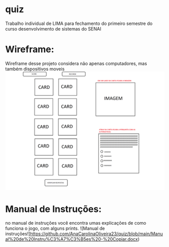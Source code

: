 # quiz
Trabalho individual de LIMA para fechamento do primeiro semestre do curso desenvolvimento de sistemas do SENAI

# Wireframe:
Wireframe desse projeto considera não apenas computadores, mas também dispositivos moveis 
![Wifeframe!](https://github.com/AnaCarolinaOliveira23/quiz/blob/main/WIREFRAME%20DO%20JOGO%20DE%20LIMA.png)
# Manual de Instruções:
no manual de instruções você encontra umas explicações de como funciona o jogo, com alguns prints.
![Manual de instruções!]https://github.com/AnaCarolinaOliveira23/quiz/blob/main/Manual%20de%20Instru%C3%A7%C3%B5es%20-%20Copiar.docx)

